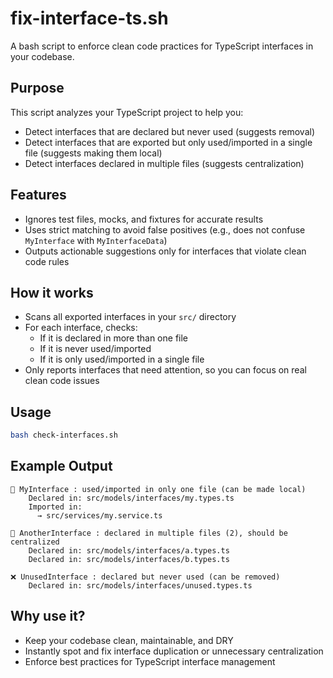 # fix-interface-ts.sh

A bash script to enforce clean code practices for TypeScript interfaces in your codebase.

## Purpose

This script analyzes your TypeScript project to help you:
- Detect interfaces that are declared but never used (suggests removal)
- Detect interfaces that are exported but only used/imported in a single file (suggests making them local)
- Detect interfaces declared in multiple files (suggests centralization)

## Features
- Ignores test files, mocks, and fixtures for accurate results
- Uses strict matching to avoid false positives (e.g., does not confuse `MyInterface` with `MyInterfaceData`)
- Outputs actionable suggestions only for interfaces that violate clean code rules

## How it works
- Scans all exported interfaces in your `src/` directory
- For each interface, checks:
  - If it is declared in more than one file
  - If it is never used/imported
  - If it is only used/imported in a single file
- Only reports interfaces that need attention, so you can focus on real clean code issues

## Usage

```bash
bash check-interfaces.sh
```

## Example Output

```
🔹 MyInterface : used/imported in only one file (can be made local)
    Declared in: src/models/interfaces/my.types.ts
    Imported in:
      → src/services/my.service.ts

🔸 AnotherInterface : declared in multiple files (2), should be centralized
    Declared in: src/models/interfaces/a.types.ts
    Declared in: src/models/interfaces/b.types.ts

❌ UnusedInterface : declared but never used (can be removed)
    Declared in: src/models/interfaces/unused.types.ts
```

## Why use it?
- Keep your codebase clean, maintainable, and DRY
- Instantly spot and fix interface duplication or unnecessary centralization
- Enforce best practices for TypeScript interface management

